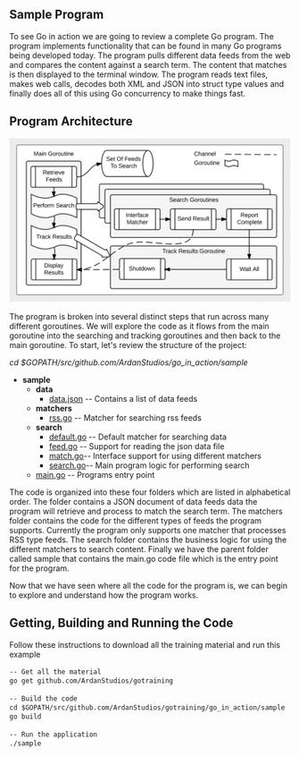 ## Sample Program

To see Go in action we are going to review a complete Go program. The program implements functionality that can be found in many Go programs being developed today. The program pulls different data feeds from the web and compares the content against a search term. The content that matches is then displayed to the terminal window. The program reads text files, makes web calls, decodes both XML and JSON into struct type values and finally does all of this using Go concurrency to make things fast.

## Program Architecture

![The flow of the programs architecture.](architecture.png)

The program is broken into several distinct steps that run across many different goroutines. We will explore the code as it flows from the main goroutine into the searching and tracking goroutines and then back to the main goroutine. To start, let's review the structure of the project:

*cd $GOPATH/src/github.com/ArdanStudios/go_in_action/sample*

* **sample**
	* **data**
		* [data.json](sample/data/data.json) -- Contains a list of data feeds
	* **matchers**
		* [rss.go](sample/matchers/rss.go) -- Matcher for searching rss feeds
	* **search**
		* [default.go](sample/search/default.go) -- Default matcher for searching data
		* [feed.go](sample/search/feed.go) -- Support for reading the json data file
		* [match.go](sample/search/match.go)-- Interface support for using different matchers
		* [search.go](sample/search/search.go)-- Main program logic for performing search
	* [main.go](sample/main.go) -- Programs entry point

The code is organized into these four folders which are listed in alphabetical order. The folder contains a JSON document of data feeds data the program will retrieve and process to match the search term. The matchers folder contains the code for the different types of feeds the program supports. Currently the program only supports one matcher that processes RSS type feeds. The search folder contains the business logic for using the different matchers to search content. Finally we have the parent folder called sample that contains the main.go code file which is the entry point for the program.

Now that we have seen where all the code for the program is, we can begin to explore and understand how the program works.

## Getting, Building and Running the Code

Follow these instructions to download all the training material and run this example

	-- Get all the material
	go get github.com/ArdanStudios/gotraining

	-- Build the code
	cd $GOPATH/src/github.com/ArdanStudios/gotraining/go_in_action/sample
	go build

	-- Run the application
	./sample